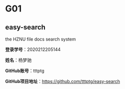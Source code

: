 # G01
## easy-search
the HZNU file docs search system

**登录学号**：2020212205144

**姓名**：杨梦驰

**GitHub账号**：tttptg

**GitHub项目地址**：https://github.com/tttptg/easy-search
